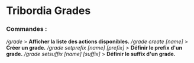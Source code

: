 # Tribordia Grades

### Commandes :
*/grade* > **Afficher la liste des actions disponibles.**
*/grade create [name]* > **Créer un grade.**
*/grade setprefix [name] [prefix]* > **Définir le prefix d'un grade.**
*/grade setsuffix [name] [suffix]* > **Définir le suffix d'un grade.**